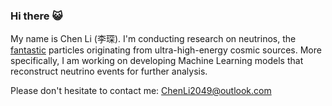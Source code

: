 ### Hi there 😺

My name is Chen Li (李琛). I'm conducting research on neutrinos, the [fantastic](https://www.nature.com/articles/d41586-024-02074-5) particles originating from ultra-high-energy cosmic sources. More specifically, I am working on developing Machine Learning models that reconstruct neutrino events for further analysis.

Please don't hesitate to contact me: [ChenLi2049@outlook.com](mailto:ChenLi2049@outlook.com)

<!--
**ChenLi2049/ChenLi2049** is a ✨ _special_ ✨ repository because its `README.md` (this file) appears on your GitHub profile.

Here are some ideas to get you started:

- 🔭 I’m currently working on ...
- 🌱 I’m currently learning ...
- 👯 I’m looking to collaborate on ...
- 🤔 I’m looking for help with ...
- 💬 Ask me about ...
- 📫 How to reach me: ...
- 😄 Pronouns: ...
- ⚡ Fun fact: ...
-->
